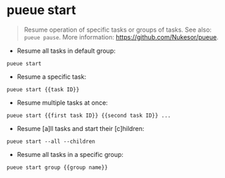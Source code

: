 # pueue start

> Resume operation of specific tasks or groups of tasks.
> See also: `pueue pause`.
> More information: <https://github.com/Nukesor/pueue>.

- Resume all tasks in default group:

`pueue start`

- Resume a specific task:

`pueue start {{task ID}}`

- Resume multiple tasks at once:

`pueue start {{first task ID}} {{second task ID}} ...`

- Resume [a]ll tasks and start their [c]hildren:

`pueue start --all --children`

- Resume all tasks in a specific group:

`pueue start group {{group name}}`
